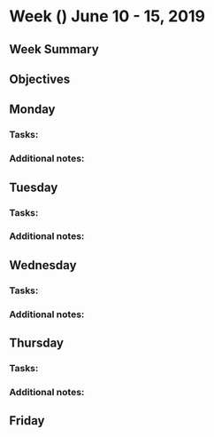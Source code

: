 # Week () June 10 - 15, 2019
## Week Summary

## Objectives

## Monday 
### Tasks:
### Additional notes:

## Tuesday 
### Tasks:
### Additional notes:

## Wednesday 
### Tasks:
### Additional notes:

## Thursday 
### Tasks:
### Additional notes:

## Friday 

